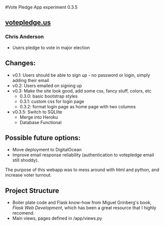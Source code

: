#Vote Pledge App experiment 0.3.5
## <a href="http://votepledge.us">votepledge.us</a>
### Chris Anderson
- Users pledge to vote in major election

## Changes:
- v0.1: Users should be able to sign up
        - no password or login, simply adding their email
- v0.2: Users emailed on signing up
- v0.3: Make the site look good, add some css, fancy stuff, colors, etc
    - 0.3.0: basic bootstrap styles
    - 0.3.1: custom css for login page
    - 0.3.2: format login page as home page with two columns
- v0.3.5: Switch to SQLlite
    - Merge into Heroku
    - Database Functional

## Possible future options:
- Move deployment to DigitalOcean
- Improve email response reliability (authentication to votepledge email still shoddy).

The purpose of this webapp was to mess around with html and python, and
increase voter turnout.

## Project Structure
- Boiler plate code and Flask know-how from Miguel Grinberg's book,
*Flask Web Development*, which has been a great resource that I 
highly recomend. 
- Main views, pages defined in /app/views.py
